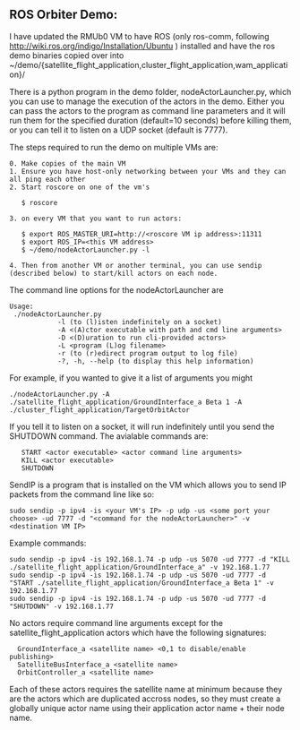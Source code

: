 ROS Orbiter Demo:
-----------------

I have updated the RMUb0 VM to have ROS (only ros-comm, following http://wiki.ros.org/indigo/Installation/Ubuntu ) installed and have the ros demo binaries copied over into ~/demo/{satellite_flight_application,cluster_flight_application,wam_application}/

There is a python program in the demo folder, nodeActorLauncher.py, which you can use to manage the execution of the actors in the demo.  Either you can pass the actors to the program as command line parameters and it will run them for the specified duration (default=10 seconds) before killing them, or you can tell it to listen on a UDP socket (default is 7777).

The steps required to run the demo on multiple VMs are:

    0. Make copies of the main VM
    1. Ensure you have host-only networking between your VMs and they can all ping each other
    2. Start roscore on one of the vm's

       $ roscore

    3. on every VM that you want to run actors:

       $ export ROS_MASTER_URI=http://<roscore VM ip address>:11311
       $ export ROS_IP=<this VM address>
       $ ~/demo/nodeActorLauncher.py -l

    4. Then from another VM or another terminal, you can use sendip (described below) to start/kill actors on each node.

The command line options for the nodeActorLauncher are

    Usage:
	 ./nodeActorLauncher.py
        		-l (to (l)isten indefinitely on a socket)
        		-A <(A)ctor executable with path and cmd line arguments>
        		-D <(D)uration to run cli-provided actors>
        		-L <program (L)og filename>
        		-r (to (r)edirect program output to log file)
        		-?, -h, --help (to display this help information)

For example, if you wanted to give it a list of arguments you might

    ./nodeActorLauncher.py -A ./satellite_flight_application/GroundInterface_a Beta 1 -A ./cluster_flight_application/TargetOrbitActor

If you tell it to listen on a socket, it will run indefinitely until you send the SHUTDOWN command.  The avialable commands are:

       START <actor executable> <actor command line arguments>
       KILL <actor executable>
       SHUTDOWN

SendIP is a program that is installed on the VM which allows you to send IP packets from the command line like so:

	sudo sendip -p ipv4 -is <your VM's IP> -p udp -us <some port your choose> -ud 7777 -d "<command for the nodeActorLauncher>" -v <destination VM IP>

Example commands:

	sudo sendip -p ipv4 -is 192.168.1.74 -p udp -us 5070 -ud 7777 -d "KILL ./satellite_flight_application/GroundInterface_a" -v 192.168.1.77
	sudo sendip -p ipv4 -is 192.168.1.74 -p udp -us 5070 -ud 7777 -d "START ./satellite_flight_application/GroundInterface_a Beta 1" -v 192.168.1.77
	sudo sendip -p ipv4 -is 192.168.1.74 -p udp -us 5070 -ud 7777 -d "SHUTDOWN" -v 192.168.1.77

No actors require command line arguments except for the satellite_flight_application actors which have the following signatures:

   	  GroundInterface_a <satellite name> <0,1 to disable/enable publishing>
	  SatelliteBusInterface_a <satellite name>
	  OrbitController_a <satellite name>

Each of these actors requires the satellite name at minimum because they are the actors which are duplicated accross nodes, so they must create a globally unique actor name using their application actor name + their node name.  